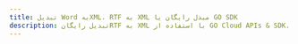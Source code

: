 ---title: تبدیل Word بهXML، RTF به XML مبدل رایگان یا GO SDKdescription: تبدیل رایگانRTF به XML با استفاده از GO Cloud APIs & SDK. همچنین اسناد Microsoft Word و OpenOffice را در Cloud ایجاد، ویرایش و رندر کنید.---